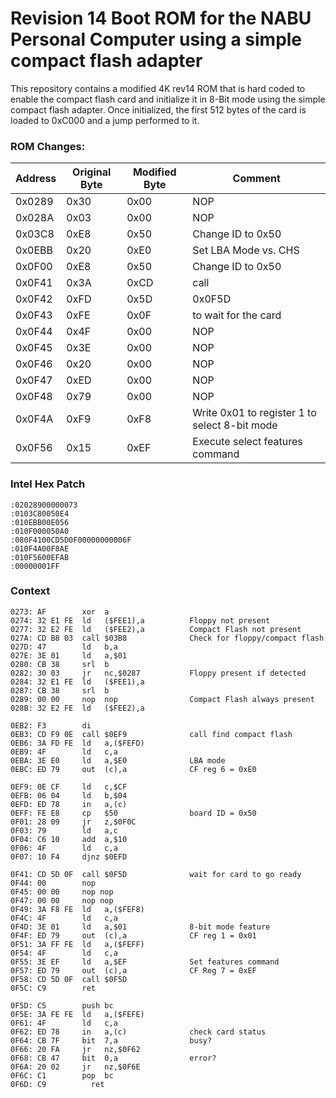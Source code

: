 # Revision 14 Boot ROM for the NABU Personal Computer using a simple compact flash adapter

This repository contains a modified 4K rev14 ROM that is hard coded to enable the compact flash card and initialize it in 8-Bit mode using the simple compact flash adapter.  Once initialized, the first 512 bytes of the card is loaded to 0xC000 and a jump performed to it.

### ROM Changes:

| Address | Original Byte | Modified Byte | Comment |
| ------- | ------------- | ------------- | ------- |
| 0x0289  | 0x30  | 0x00  | NOP |
| 0x028A  | 0x03  | 0x00  | NOP |
| 0x03C8  | 0xE8  | 0x50  | Change ID to 0x50 |
| 0x0EBB  | 0x20  | 0xE0  | Set LBA Mode vs. CHS |
| 0x0F00  | 0xE8  | 0x50  | Change ID to 0x50 |
| 0x0F41  | 0x3A  | 0xCD  | call |
| 0x0F42  | 0xFD  | 0x5D  | 0x0F5D |
| 0x0F43  | 0xFE  | 0x0F  | to wait for the card |
| 0x0F44  | 0x4F  | 0x00  | NOP |
| 0x0F45  | 0x3E  | 0x00  | NOP |
| 0x0F46  | 0x20  | 0x00  | NOP |
| 0x0F47  | 0xED  | 0x00  | NOP |
| 0x0F48  | 0x79  | 0x00  | NOP |
| 0x0F4A  | 0xF9  | 0xF8  | Write 0x01 to register 1 to select 8-bit mode |
| 0x0F56  | 0x15  | 0xEF  | Execute select features command |

### Intel Hex Patch
```
:02028900000073
:0103C80050E4
:010EBB00E056
:010F000050A0
:080F4100CD5D0F00000000006F
:010F4A00F8AE
:010F5600EFAB
:00000001FF
```

### Context
```
0273: AF        xor  a
0274: 32 E1 FE  ld   ($FEE1),a          Floppy not present
0277: 32 E2 FE  ld   ($FEE2),a          Compact Flash not present
027A: CD B8 03  call $03B8              Check for floppy/compact flash
027D: 47        ld   b,a
027E: 3E 01     ld   a,$01
0280: CB 38     srl  b
0282: 30 03     jr   nc,$0287           Floppy present if detected
0284: 32 E1 FE  ld   ($FEE1),a
0287: CB 38     srl  b
0289: 00 00     nop  nop                Compact Flash always present
028B: 32 E2 FE  ld   ($FEE2),a

0EB2: F3        di
0EB3: CD F9 0E  call $0EF9              call find compact flash
0EB6: 3A FD FE  ld   a,($FEFD)
0EB9: 4F        ld   c,a
0EBA: 3E E0     ld   a,$E0              LBA mode
0EBC: ED 79     out  (c),a              CF reg 6 = 0xE0

0EF9: 0E CF     ld   c,$CF
0EFB: 06 04     ld   b,$04
0EFD: ED 78     in   a,(c)
0EFF: FE E8     cp   $50                board ID = 0x50
0F01: 28 09     jr   z,$0F0C
0F03: 79        ld   a,c
0F04: C6 10     add  a,$10
0F06: 4F        ld   c,a
0F07: 10 F4     djnz $0EFD
			
0F41: CD 5D 0F  call $0F5D              wait for card to go ready
0F44: 00        nop
0F45: 00 00     nop nop
0F47: 00 00     nop nop
0F49: 3A F8 FE  ld   a,($FEF8)
0F4C: 4F        ld   c,a
0F4D: 3E 01     ld   a,$01              8-bit mode feature
0F4F: ED 79     out  (c),a              CF reg 1 = 0x01
0F51: 3A FF FE  ld   a,($FEFF)
0F54: 4F        ld   c,a
0F55: 3E EF     ld   a,$EF              Set features command
0F57: ED 79     out  (c),a              CF Reg 7 = 0xEF
0F58: CD 5D 0F  call $0F5D
0F5C: C9        ret

0F5D: C5        push bc
0F5E: 3A FE FE  ld   a,($FEFE)
0F61: 4F        ld   c,a
0F62: ED 78     in   a,(c)              check card status
0F64: CB 7F     bit  7,a                busy?
0F66: 20 FA     jr   nz,$0F62
0F68: CB 47     bit  0,a                error?
0F6A: 20 02     jr   nz,$0F6E
0F6C: C1        pop  bc
0F6D: C9          ret
```

